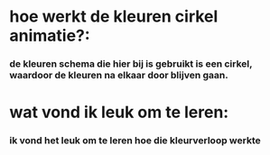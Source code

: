 # hoe werkt de kleuren cirkel animatie?:
### de kleuren schema die hier bij is gebruikt is een cirkel, waardoor de kleuren na elkaar door blijven gaan.

# wat vond ik leuk om te leren:
### ik vond het leuk om te leren hoe die kleurverloop werkte